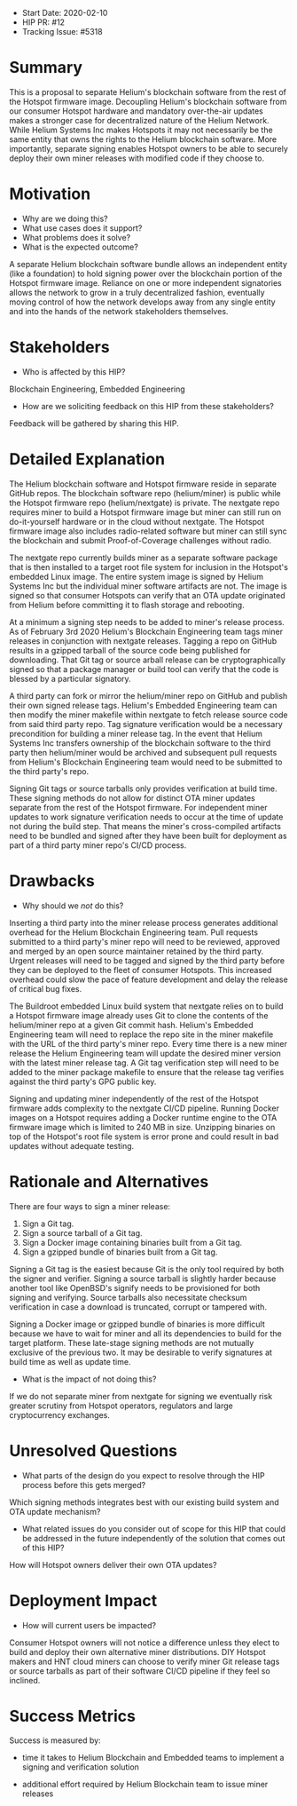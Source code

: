 - Start Date: 2020-02-10
- HIP PR: #12
- Tracking Issue: #5318

# Summary
[summary]: #summary

This is a proposal to separate Helium's blockchain software from the rest of the
Hotspot firmware image. Decoupling Helium's blockchain software from our
consumer Hotspot hardware and mandatory over-the-air updates makes a stronger
case for decentralized nature of the Helium Network. While Helium Systems Inc
makes Hotspots it may not necessarily be the same entity that owns the rights to
the Helium blockchain software. More importantly, separate signing enables
Hotspot owners to be able to securely deploy their own miner releases with
modified code if they choose to.

# Motivation
[motivation]: #motivation

- Why are we doing this?
- What use cases does it support?
- What problems does it solve?
- What is the expected outcome?

A separate Helium blockchain software bundle allows an independent entity (like
a foundation) to hold signing power over the blockchain portion of the Hotspot
firmware image. Reliance on one or more independent signatories allows the
network to grow in a truly decentralized fashion, eventually moving control of
how the network develops away from any single entity and into the hands of the
network stakeholders themselves.

# Stakeholders
[stakeholders]: #stakeholders

* Who is affected by this HIP?

Blockchain Engineering, Embedded Engineering

* How are we soliciting feedback on this HIP from these stakeholders?

Feedback will be gathered by sharing this HIP.

# Detailed Explanation
[detailed-explanation]: #detailed-explanation

The Helium blockchain software and Hotspot firmware reside in separate GitHub
repos. The blockchain software repo (helium/miner) is public while the Hotspot
firmware repo (helium/nextgate) is private. The nextgate repo requires miner to
build a Hotspot firmware image but miner can still run on do-it-yourself
hardware or in the cloud without nextgate. The Hotspot firmware image also
includes radio-related software but miner can still sync the blockchain and
submit Proof-of-Coverage challenges without radio.

The nextgate repo currently builds miner as a separate software package that is
then installed to a target root file system for inclusion in the Hotspot's
embedded Linux image. The entire system image is signed by Helium Systems Inc
but the individual miner software artifacts are not. The image is signed so that
consumer Hotspots can verify that an OTA update originated from Helium before
committing it to flash storage and rebooting.

At a minimum a signing step needs to be added to miner's release process. As of
February 3rd 2020 Helium's Blockchain Engineering team tags miner releases in
conjunction with nextgate releases. Tagging a repo on GitHub results in a
gzipped tarball of the source code being published for downloading. That Git tag
or source arball release can be cryptographically signed so that a package
manager or build tool can verify that the code is blessed by a particular
signatory.

A third party can fork or mirror the helium/miner repo on GitHub and publish
their own signed release tags. Helium's Embedded Engineering team can then
modify the miner makefile within nextgate to fetch release source code from said
third party repo. Tag signature verification would be a necessary precondition
for building a miner release tag. In the event that Helium Systems Inc transfers
ownership of the blockchain software to the third party then helium/miner would
be archived and subsequent pull requests from Helium's Blockchain Engineering
team would need to be submitted to the third party's repo.

Signing Git tags or source tarballs only provides verification at build time.
These signing methods do not allow for distinct OTA miner updates separate from
the rest of the Hotspot firmware. For independent miner updates to work
signature verification needs to occur at the time of update not during the build
step. That means the miner's cross-compiled artifacts need to be bundled and
signed after they have been built for deployment as part of a third party miner
repo's CI/CD process.

# Drawbacks
[drawbacks]: #drawbacks

- Why should we *not* do this?

Inserting a third party into the miner release process generates additional
overhead for the Helium Blockchain Engineering team. Pull requests submitted to
a third party's miner repo will need to be reviewed, approved and merged by an
open source maintainer retained by the third party. Urgent releases will need to
be tagged and signed by the third party before they can be deployed to the fleet
of consumer Hotspots. This increased overhead could slow the pace of feature
development and delay the release of critical bug fixes.

The Buildroot embedded Linux build system that nextgate relies on to build a
Hotspot firmware image already uses Git to clone the contents of the
helium/miner repo at a given Git commit hash. Helium's Embedded Engineering
team will need to replace the repo site in the miner makefile with the URL of
the third party's miner repo. Every time there is a new miner release the
Helium Engineering team will update the desired miner version with the latest
miner release tag. A Git tag verification step will need to be added to the
miner package makefile to ensure that the release tag verifies against the third
party's GPG public key.

Signing and updating miner independently of the rest of the Hotspot firmware
adds complexity to the nextgate CI/CD pipeline. Running Docker images on a
Hotspot requires adding a Docker runtime engine to the OTA firmware image which
is limited to 240 MB in size. Unzipping binaries on top of the Hotspot's root
file system is error prone and could result in bad updates without adequate
testing. 

# Rationale and Alternatives
[alternatives]: #rationale-and-alternatives

There are four ways to sign a miner release:

1. Sign a Git tag.
2. Sign a source tarball of a Git tag.
3. Sign a Docker image containing binaries built from a Git tag.
4. Sign a gzipped bundle of binaries built from a Git tag.

Signing a Git tag is the easiest because Git is the only tool required by both
the signer and verifier. Signing a source tarball is slightly harder because
another tool like OpenBSD's signify needs to be provisioned for both signing and
verifying. Source tarballs also necessitate checksum verification in case a
download is truncated, corrupt or tampered with.

Signing a Docker image or gzipped bundle of binaries is more difficult because
we have to wait for miner and all its dependencies to build for the target
platform. These late-stage signing methods are not mutually exclusive of the
previous two. It may be desirable to verify signatures at build time as well as
update time.

- What is the impact of not doing this?

If we do not separate miner from nextgate for signing we eventually risk greater
scrutiny from Hotspot operators, regulators and large cryptocurrency exchanges.

# Unresolved Questions
[unresolved]: #unresolved-questions

- What parts of the design do you expect to resolve through the HIP process
before this gets merged?

Which signing methods integrates best with our existing build system and OTA
update mechanism?

- What related issues do you consider out of scope for this HIP that could be
addressed in the future independently of the solution that comes out of this HIP?

How will Hotspot owners deliver their own OTA updates?

# Deployment Impact
[deployment-impact]: #deployment-impact

- How will current users be impacted?

Consumer Hotspot owners will not notice a difference unless they elect to build
and deploy their own alternative miner distributions. DIY Hotspot makers and HNT
cloud miners can choose to verify miner Git release tags or source tarballs as
part of their software CI/CD pipeline if they feel so inclined.

# Success Metrics
[success-metrics]: #success-metrics

Success is measured by:

- time it takes to Helium Blockchain and Embedded teams to implement a signing
and verification solution

- additional effort required by Helium Blockchain team to issue miner releases
